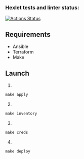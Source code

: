 ### Hexlet tests and linter status:
[![Actions Status](https://github.com/ilyasilkin27/devops-for-programmers-project-77/actions/workflows/hexlet-check.yml/badge.svg)](https://github.com/ilyasilkin27/devops-for-programmers-project-77/actions)

## Requirements

- Ansible
- Terraform
- Make

## Launch

1. 
```javascript
make apply
```
2. 
```javascript
make inventory
```
3.
```javascript
make creds
```
4.
```javascript
make deploy
```